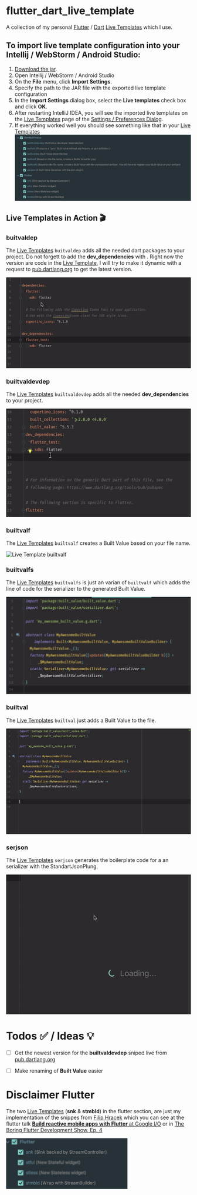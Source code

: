 # flutter_dart_live_template
A collection of my personal [Flutter](https://flutter.io) / [Dart](https://www.dartlang.org) [Live Templates](https://www.jetbrains.com/help/idea/using-live-templates.html) which I use. 


## To import live template configuration into your Intellij / WebStorm / Android Studio: 
1. [Download the jar](./flutter_built_value_template.jar).
2. Open Intellij / WebStorm / Android Studio
3. On the **File** menu, click **Import Settings**.
4. Specify the path to the JAR file with the exported live template configuration
5. In the **Import Settings** dialog box, select the **Live templates** check box and click **OK**.
6. After restarting IntelliJ IDEA, you will see the imported live templates on the [Live Templates][1] page of the [Settings / Preferences Dialog](https://www.jetbrains.com/help/idea/settings-preferences-dialog.html).
7. If everything worked well you should see something like that in your [Live Templates][1]
![Screenshot Live Templates](./img/live_template.png)

## Live Templates in Action 🎬

### buitvaldep
The [Live Templates][1] `buitvaldep` adds all the needed dart packages to your project. Do not forgett to add the **dev_dependencies** with . Right now the version are code in the [Live Template][1], I will try to make it dynamic with a request to [pub.dartlang.org][2] to get the latest version.

![Live Template builtvaldep](./gif/builtvaldep.gif)

### builtvaldevdep
The [Live Templates][1] `builtvaldevdep` adds all the needed **dev_dependencies** to your project.

![Live Template builtvaldevdep](./gif/builtvaldevdep.gif)

### builtvalf
The [Live Templates][1] `builtvalf` creates a Built Value based on your file name.

![Live Template builtvalf](./gif/builtvalf.gif)

### builtvalfs
The [Live Templates][1] `builtvalfs` is just an varian of `builtvalf` which adds the line of code for the serializer to the generated Built Value.

![Screenshot Live Templates builtvalfs](./img/builtvalfs.png)

### builtval
The [Live Templates][1] `builtval` just adds a Built Value to the file. 

![Screenshot Live Templates builtval](./gif/builtval.gif)


### serjson
The [Live Templates][1] `serjson` generates the boilerplate code for a an serializer with the StandartJsonPlung.

![Screenshot Live Templates serjson](./gif/serjson.gif)



# Todos ✅ / Ideas 💡
- [ ] Get the newest version for the **builtvaldevdep** sniped live from [pub.dartlang.org][2]

- [ ] Make renaming of **Built Value** easier



# Disclaimer Flutter 
The two [Live Templates][1]  (**snk** & **stmbld**) in the flutter section, are just my implementation of the snippes from [Filip Hracek](https://github.com/filiph) which you can see at the flutter talk [**Build   reactive mobile apps with Flutter** at Google I/O](https://youtu.be/RS36gBEp8OI?t=24m16s) or in [The Boring Flutter Development Show, Ep. 4](https://youtu.be/fahC3ky_zW0?t=56m55s)

![Screenhot flutter Live Templates](./img/flutter_live_templates.png)

[1]: https://www.jetbrains.com/help/idea/settings-live-templates.html
[2]: https://pub.dartlang.org/